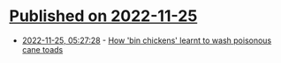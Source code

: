 # [Published on 2022-11-25](index.md)

* [2022-11-25, 05:27:28](https://news.ycombinator.com/item?id=33739533) - [How 'bin chickens' learnt to wash poisonous cane toads](https://www.bbc.com/news/world-australia-63699884)
